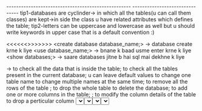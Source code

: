 <All the Important commands used in the sql database>
---------------------------------------------------

<Before Starting just read this>
-------------------------------
tip1-databases are cyclinder-> in which all the tables(u can call them classes) are kept->in side the class u have related attributes which defines the table;
tip2-letters can be uppercase and lowercase as well but u should write keywords in upper case that is a default convention :)

<<<<<<<DML COMMANDS>>>>>>>>
    <create database database_name;> -> database create krne k liye
    <use database_name;> -> bnane k baad usme enter krne k liye
    <show databases;> -> saare databases jitne b hai sql mai dekhne k liye 

<TABLE COMMANDS>
    <create table table_name values(col_name type(digits),col_name2(digits(20)));>
    <create table table_name values(col1_name type(digits) not null primary key, col2_name type(digits) default 'xyz');>
    <desc table_name;> -> to check all the data that is inside the table;
    <show tables;> to check all the tables present in the current database;


<INSERT COMMANDS>
    <insert into table_name values(-,-,jitne col bnaye hai utni values dalni padegi(except default values));>
    <insert into table_name(col_name1,col_name2---upto n) values(col1_value,col2_value);> u can leave default values

<RENAME COMMANDS>
    <rename table old_Name to new_Name;> to change one table name
    <rename table oldName to newName,oldname2 to newName2;> to change multiple names at the same time; 

<TRUNCATE COMMANDS>
    <truncate table_name;> to remove all the rows of the table ;

<DROP COMMANDS>
    <drop table table_name;> to drop the whole table
    <drop database database_name> to delete the database;

<ALTER COMMANDS>
    <ADD>
        <alter table table_name add(col_name type(digit),-,-);> to add one or more columns in the table;
        <alter table table_name add(col_name type(digits) default 'xyz');>
    <MODIFY>
        <alter table table_name modify column column_name type(digits)>; to modify the column details of the table
    <CHANGE>
        <alter table table_name change column_name newCol_name type(digits);>
    <DROP>
        <alter table table_name drop column_name;> to drop a perticular column

<SELECT COMMANDS>
    <select * from table;> saare values ko select krne k liye;
    <select col1_name,col2_name from table;> to select perticular columns from the table;
    <select col2_name,col1_name from table;> aage piche b select kr skte hai;

<UPDATE COMMANDS>
    <update table_name set col_name = "anything";>

<AGGRIGATE FUNCTIONS> THEY ARE GENERALLY USED WITH SELECT
    <AVGERAGE>
        <select avg(col_name) from table_name>
    <MINIMUM>
        <select min(col_name) from table_name>
    <MAXIMUM>
        <select max(col_name) from table_name>
    <COUNT> IT DOESN'T COUNT NULL VALUES
        <select count(col_name) from table_name>
    <SUM>
        <select sum(col_name) from table_name>
    <COUNT(*)> IT COUNTS NULL VALUES
        <select count(*) from table_name>
    

WE CAN ALSO SELECT MULTIPLE MIN MAX FUNTIONS-> <select avg(col_name), max(col_name) from table_name>;


        
